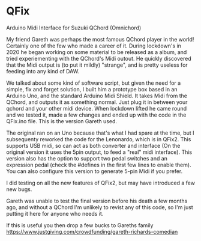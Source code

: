 # QFix
Arduino Midi Interface for Suzuki QChord (Omnichord)

My friend Gareth was perhaps the most famous QChord player in the world! Certainly one of the few who made a career of it. During lockdown's in 2020 he began working on some material to be released as a album, and tried experiementing with the QChord's Midi outout. He quickly discovered that the Midi output is (to put it mildly) "strange", and is pretty useless for feeding into any kind of DAW.

We talked about some kind of software script, but given the need for a simple, fix and forget solution, I built him a prototype box based in an Arduino Uno, and the standard Arduino Midi Shield. It takes Midi from the QChord, and outputs it as something normal. Just plug it in between your qchord and your other midi device. When lockdown lifted he came round and we tested it, made a few changes and ended up with the code in the QFix.ino file. This is the version Gareth used.

The original ran on an Uno because that's what I had spare at the time, but I subsequenty reworked the code for the Lenonardo, which is in QFix2. This supports USB midi, so can act as both converter and interface (On the original version it uses the 5pin output, to feed a "real" midi interface). This version also has the option to support two pedal switches and an expression pedal (check the #defines in the first few lines to enable them). You can also configure this version to generate 5-pin Midi if you prefer.

I did testing on all the new features of QFix2, but may have introduced a few new bugs.

Gareth was unable to test the final version before his death a few months ago, and without a QChord I'm unlikely to revist any of this code, so I'm just putting it here for anyone who needs it.

If this is useful you then drop a few bucks to Gareths family
https://www.justgiving.com/crowdfunding/gareth-richards-comedian

